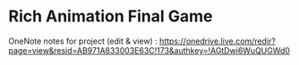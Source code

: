 Rich Animation Final Game
==================
OneNote notes for project (edit & view) : https://onedrive.live.com/redir?page=view&resid=AB971A833003E63C!173&authkey=!AGtDwi6WuQUGWd0
